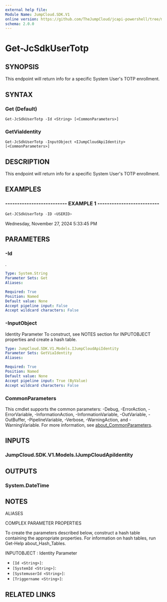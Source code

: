 ```yaml
---
external help file:
Module Name: JumpCloud.SDK.V1
online version: https://github.com/TheJumpCloud/jcapi-powershell/tree/master/SDKs/PowerShell/JumpCloud.SDK.V1/docs/exports/Get-JcSdkUserTotp.md
schema: 2.0.0
---
```


# Get-JcSdkUserTotp

## SYNOPSIS
This endpoint will return info for a specific System User's TOTP enrollment.

## SYNTAX

### Get (Default)
```
Get-JcSdkUserTotp -Id <String> [<CommonParameters>]
```

### GetViaIdentity
```
Get-JcSdkUserTotp -InputObject <IJumpCloudApiIdentity> [<CommonParameters>]
```

## DESCRIPTION
This endpoint will return info for a specific System User's TOTP enrollment.

## EXAMPLES

### -------------------------- EXAMPLE 1 --------------------------
```powershell
Get-JCSdkUserTotp -ID <USERID>
```

Wednesday, November 27, 2024 5:33:45 PM

## PARAMETERS

### -Id
.

```yaml
Type: System.String
Parameter Sets: Get
Aliases:

Required: True
Position: Named
Default value: None
Accept pipeline input: False
Accept wildcard characters: False
```

### -InputObject
Identity Parameter
To construct, see NOTES section for INPUTOBJECT properties and create a hash table.

```yaml
Type: JumpCloud.SDK.V1.Models.IJumpCloudApiIdentity
Parameter Sets: GetViaIdentity
Aliases:

Required: True
Position: Named
Default value: None
Accept pipeline input: True (ByValue)
Accept wildcard characters: False
```

### CommonParameters
This cmdlet supports the common parameters: -Debug, -ErrorAction, -ErrorVariable, -InformationAction, -InformationVariable, -OutVariable, -OutBuffer, -PipelineVariable, -Verbose, -WarningAction, and -WarningVariable. For more information, see [about_CommonParameters](http://go.microsoft.com/fwlink/?LinkID=113216).

## INPUTS

### JumpCloud.SDK.V1.Models.IJumpCloudApiIdentity

## OUTPUTS

### System.DateTime

## NOTES

ALIASES

COMPLEX PARAMETER PROPERTIES

To create the parameters described below, construct a hash table containing the appropriate properties. For information on hash tables, run Get-Help about_Hash_Tables.


INPUTOBJECT <IJumpCloudApiIdentity>: Identity Parameter
  - `[Id <String>]`: 
  - `[SystemId <String>]`: 
  - `[SystemuserId <String>]`: 
  - `[Triggername <String>]`: 

## RELATED LINKS

